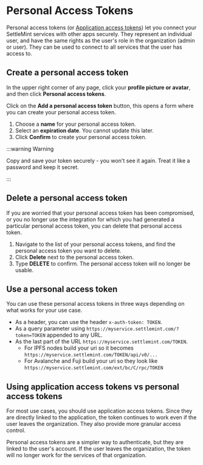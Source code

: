# Personal Access Tokens

Personal access tokens (or [Application access tokens](16_application-access-tokens.md)) let you connect your SettleMint services with other apps securely. They represent an individual user, and have the same rights as the user's role in the organization (admin or user). They can be used to connect to all services that the user has access to.

## Create a personal access token

In the upper right corner of any page, click your **profile picture or avatar**, and then click **Personal access tokens**.

Click on the **Add a personal access token** button, this opens a form where you can create your personal access token.

1. Choose a **name** for your personal access token.
2. Select an **expiration date**. You cannot update this later.
3. Click **Confirm** to create your personal access token.

:::warning Warning

Copy and save your token securely - you won't see it again. Treat it like a password and keep it secret.

:::

## Delete a personal access token

If you are worried that your personal access token has been compromised, or you no longer use the integration for which you had generated a particular personal access token, you can delete that personal access token.

1. Navigate to the list of your personal access tokens, and find the personal access token you want to delete.
2. Click **Delete** next to the personal access token.
3. Type **DELETE** to confirm. The personal access token will no longer be usable.

## Use a personal access token

You can use these personal access tokens in three ways depending on what works for your use case.

- As a header, you can use the header `x-auth-token: TOKEN`.
- As a query parameter using `https://myservice.settlemint.com/?token=TOKEN` appended to any URL.
- As the last part of the URL `https://myservice.settlemint.com/TOKEN`.
  - For IPFS nodes build your uri so it becomes `https://myservice.settlemint.com/TOKEN/api/v0/...`
  - For Avalanche and Fuji build your uri so they look like `https://myservice.settlemint.com/ext/bc/C/rpc/TOKEN`

## Using application access tokens vs personal access tokens

For most use cases, you should use application access tokens. Since they are directly linked to the application, the token continues to work even if the user leaves the organization. They also provide more granular access control.

Personal access tokens are a simpler way to authenticate, but they are linked to the user's account. If the user leaves the organization, the token will no longer work for the services of that organization.
